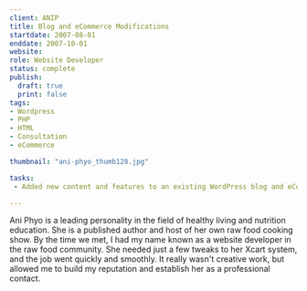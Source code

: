 ```yaml
---
client: ANIP
title: Blog and eCommerce Modifications
startdate: 2007-08-01
enddate: 2007-10-01
website: 
role: Website Developer
status: complete
publish: 
  draft: true
  print: false
tags:
- Wordpress
- PHP
- HTML
- Consultation
- eCommerce

thumbnail: "ani-phyo_thumb128.jpg"

tasks: 
 - Added new content and features to an existing WordPress blog and eCommerce website. 

---
```


Ani Phyo is a leading personality in the field of healthy living and nutrition education. She is a published author and host of her own raw food cooking show. By the time we met, I had my name known as a website developer in the raw food community. She needed just a few tweaks to her Xcart system, and the job went quickly and smoothly. It really wasn't creative work, but allowed me to build my reputation and establish her as a professional contact.
